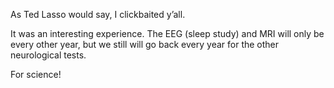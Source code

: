 As Ted Lasso would say, I clickbaited y’all.

It was an interesting experience. The EEG (sleep study) and MRI will only be every other year, but we still will go back every year for the other neurological tests.

For science!
